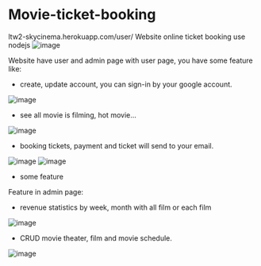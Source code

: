﻿# Movie-ticket-booking
ltw2-skycinema.herokuapp.com/user/
Website online ticket booking use nodejs
![image](https://user-images.githubusercontent.com/43676655/128635349-5512f278-be9d-479b-b3a3-58575207b14a.png)

Website have user and admin page
with user page, you have some feature like:
  - create, update account, you can sign-in by your google account. 
  
  ![image](https://user-images.githubusercontent.com/43676655/128635545-69ca678e-7be8-4d0e-909e-3b44709e4c91.png)

  - see all movie is filming, hot movie...
  
  ![image](https://user-images.githubusercontent.com/43676655/128635630-cdd45c42-36df-43cb-9e83-5225e0f771d7.png)

  - booking tickets, payment and ticket will send to your email.
  
  ![image](https://user-images.githubusercontent.com/43676655/128635763-554583c9-12ee-4d5a-9f00-fc4ea1ef9896.png)
  ![image](https://user-images.githubusercontent.com/43676655/128635792-301346a5-ec4e-4cd6-bd80-3c4376b36efd.png)

  - some feature
  
Feature in admin page:

  - revenue statistics by week, month with all film or each film
  
  ![image](https://user-images.githubusercontent.com/43676655/128635833-5e79d3c7-a7fd-4e1c-94c0-c46d601ec1d8.png)
 
  - CRUD movie theater, film and movie schedule.
  
  ![image](https://user-images.githubusercontent.com/43676655/128635936-7863dd57-b28e-437c-aca9-082bd7298b61.png)



